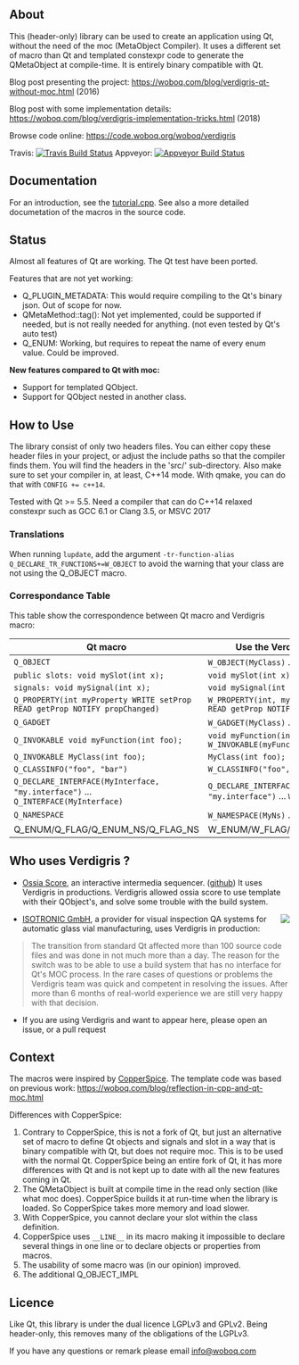## About

This (header-only) library can be used to create an application using Qt, without the need of the
moc (MetaObject Compiler). It uses a different set of macro than Qt and templated constexpr code to
generate the QMetaObject at compile-time. It is entirely binary compatible with Qt.

Blog post presenting the project: https://woboq.com/blog/verdigris-qt-without-moc.html (2016)

Blog post with some implementation details: https://woboq.com/blog/verdigris-implementation-tricks.html (2018)

Browse code online: https://code.woboq.org/woboq/verdigris

Travis: [![Travis Build Status](https://travis-ci.org/woboq/verdigris.svg?branch=master)](https://travis-ci.org/woboq/verdigris)
Appveyor: 
[![Appveyor Build Status](https://ci.appveyor.com/api/projects/status/povubj5thvlsu6sy/branch/master?svg=true)](https://ci.appveyor.com/project/ogoffart/verdigris)

## Documentation

For an introduction, see the [tutorial.cpp](https://code.woboq.org/woboq/verdigris/tutorial/tutorial.cpp.html).
See also a more detailed documetation of the macros in the source code.

## Status

Almost all features of Qt are working. The Qt test have been ported.

Features that are not yet working:
 - Q_PLUGIN_METADATA: This would require compiling to the Qt's binary json. Out of scope for now.
 - QMetaMethod::tag(): Not yet implemented, could be supported if needed, but is not really needed
                       for anything. (not even tested by Qt's auto test)
 - Q_ENUM: Working, but requires to repeat the name of every enum value. Could be improved.

**New features compared to Qt with moc:**
 - Support for templated QObject.
 - Support for QObject nested in another class.
 
## How to Use

The library consist of only two headers files. You can either copy these header files in your
project, or adjust the include paths so that the compiler finds them.
You will find the headers in the 'src/' sub-directory.
Also make sure to set your compiler in, at least, C++14 mode. With qmake, you can do that with
`CONFIG += c++14`.

Tested with Qt >= 5.5.
Need a compiler that can do C++14 relaxed constexpr such as GCC 6.1 or Clang 3.5, or MSVC 2017

### Translations

When running `lupdate`, add the argument `-tr-function-alias Q_DECLARE_TR_FUNCTIONS+=W_OBJECT` to
avoid the warning that your class are not using the Q_OBJECT macro.

### Correspondance Table

This table show the correspondence between Qt macro and Verdigris macro:

| Qt macro                                     | Use the Verdigris macro instead                   |
|----------------------------------------------|---------------------------------------------------|
| `Q_OBJECT`                                   | `W_OBJECT(MyClass)` ...  `W_OBJECT_IMPL(MyClass)` |
| `public slots: void mySlot(int x);`          |  `void mySlot(int x); W_SLOT(mySlot)`             |
| `signals: void mySignal(int x);`             |  `void mySignal(int x) W_SIGNAL(mySignal,x)`	     |
| `Q_PROPERTY(int myProperty WRITE setProp READ getProp NOTIFY propChanged)` | `W_PROPERTY(int, myProperty WRITE setProp READ getProp NOTIFY propChanged)` |
| `Q_GADGET`                                   | `W_GADGET(MyClass)` ...  `W_GADGET_IMPL(MyClass)` |
| `Q_INVOKABLE void myFunction(int foo);`      |  `void myFunction(int foo); W_INVOKABLE(myFunction)`
| `Q_INVOKABLE MyClass(int foo);`              |  `MyClass(int foo); W_CONSTRUCTOR(int)`           |
| `Q_CLASSINFO("foo", "bar")`                  | `W_CLASSINFO("foo", "bar")`                       |
| `Q_DECLARE_INTERFACE(MyInterface, "my.interface")` ... `Q_INTERFACE(MyInterface)`     | `Q_DECLARE_INTERFACE(MyInterface, "my.interface")` ... `W_INTERFACE(MyInterface)` |
| `Q_NAMESPACE`                                | `W_NAMESPACE(MyNs)` ...  `W_NAMESPACE_IMPL(MyNs)` |
| Q_ENUM/Q_FLAG/Q_ENUM_NS/Q_FLAG_NS            | W_ENUM/W_FLAG/W_ENUM_NS/W_FLAG_NS                 |

## Who uses Verdigris ?

* [Ossia Score](https://ossia.io/), an interactive intermedia sequencer. ([github](https://github.com/OSSIA/score))
  It uses Verdigris in productions. Verdigris allowed ossia score to use template with their QObject's, and solve some trouble with the build system.


<img align="right" src="https://woboq.com/logos/isotronic.png"> 

* [ISOTRONIC GmbH](https://isotronic.de/), a provider for visual inspection QA systems for automatic glass vial manufacturing, uses Verdigris in production:
> The transition from standard Qt affected more than 100 source code files and was done in not much more than a day. The reason for the switch was to be able to use a build system that has no interface for Qt's MOC process. In the rare cases of questions or problems the Verdigris team was quick and competent in resolving the issues. After more than 6 months of real-world experience we are still very happy with that decision. 

* If you are using Verdigris and want to appear here, please open an issue, or a pull request

## Context

The macros were inspired by [CopperSpice](http://www.copperspice.com/).
The template code was based on previous work:
https://woboq.com/blog/reflection-in-cpp-and-qt-moc.html

Differences with CopperSpice:

1. Contrary to CopperSpice, this is not a fork of Qt, but just an alternative set of macro to define
   Qt objects and signals and slot in a way that is binary compatible with Qt, but does not require
   moc. This is to be used with the normal Qt. CopperSpice being an entire fork of Qt, it has more
   differences with Qt and is not kept up to date with all the new features coming in Qt.
2. The QMetaObject is built at compile time in the read only section (like what moc does).
   CopperSpice builds it at run-time when the library is loaded. So CopperSpice takes more memory
   and load slower.
3. With CopperSpice, you cannot declare your slot within the class definition.
4. CopperSpice uses `__LINE__` in its macro making it impossible to declare several things in one line
   or to declare objects or properties from macros.
5. The usability of some macro was (in our opinion) improved.
6. The additional Q_OBJECT_IMPL


## Licence

Like Qt, this library is under the dual licence LGPLv3 and GPLv2.
Being header-only, this removes many of the obligations of the LGPLv3.

If you have any questions or remark please email  info@woboq.com
